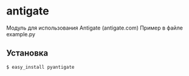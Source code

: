 antigate
========

Модуль для использования Antigate (antigate.com)
Пример в файле example.py

Установка
------------
    $ easy_install pyantigate
